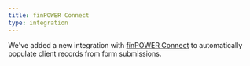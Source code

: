 ```yaml
---
title: finPOWER Connect
type: integration
---
```


We've added a new integration with [finPOWER Connect](https://www.intersoft.co.nz/Products/Product.aspx?product=finpowerconnect) to automatically populate client records from form submissions.